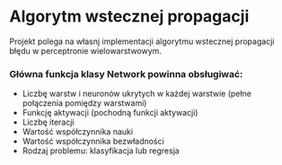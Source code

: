 # Algorytm wstecznej propagacji

Projekt polega na własnj implementacji algorytmu wstecznej propagacji błędu w perceptronie wielowarstwowym.

### Główna funkcja klasy Network powinna obsługiwać:
- Liczbę warstw i neuronów ukrytych w każdej warstwie (pełne połączenia pomiędzy warstwami)
- Funkcję aktywacji (pochodną funkcji aktywacji)
- Liczbę iteracji
- Wartość współczynnika nauki
- Wartość współczynnika bezwładności
- Rodzaj problemu: klasyfikacja lub regresja

